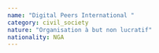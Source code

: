 ```yaml
---
name: "Digital Peers International "
category: civil_society
nature: "Organisation à but non lucratif"
nationality: NGA
---
```

    